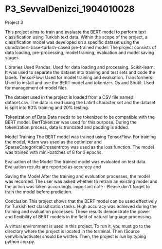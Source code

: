 # P3_SevvalDenizci_1904010028
Project 3

This project aims to train and evaluate the BERT model to perform text classification using Turkish text data. Within the scope of the project, a classification model was developed on a specific dataset using the dbmdz/bert-base-turkish-cased pre-trained model. The project consists of data loading, pre-processing, model training, evaluation and model saving stages.

Libraries Used
Pandas: Used for data loading and processing.
Scikit-learn: It was used to separate the dataset into training and test sets and code the labels.
TensorFlow: Used for model training and evaluation.
Transformers: Used to install and use the BERT model and tokenizer.
Os and Shutil: Used for management of model files.

The dataset used in the project is loaded from a CSV file named dataset.csv. The data is read using the Latin1 character set and the dataset is split into 80% training and 20% testing.

Tokenization of Data
Data needs to be tokenized to be compatible with the BERT model. BertTokenizer was used for this purpose. During the tokenization process, data is truncated and padding is added.

Model Training
The BERT model was trained using TensorFlow. For training the model, Adam was used as the optimizer and SparseCategoricalCrossentropy was used as the loss function. The model was trained with mini-batches of 8 for 3 epochs.

Evaluation of the Model
The trained model was evaluated on test data. Evaluation results are reported as accuracy and 

Saving the Model
After the training and evaluation processes, the model was recorded. The user was asked whether to retrain an existing model and the action was taken accordingly. 
important note : Please don't forget to train the model before prediction.

Conclusion
This project shows that the BERT model can be used effectively for Turkish text classification tasks. High accuracy was achieved during the training and evaluation processes. These results demonstrate the power and flexibility of BERT models in the field of natural language processing.

A virtual environment is used in this project. To run it, you must go to the directory where the project is located in the terminal. Then (Source venv/bin/activate) should be written. Then, the project is run by typing python app.py.
